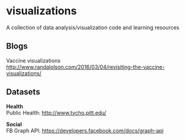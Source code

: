 # visualizations
A collection of data analysis/visualization code and learning resources   

## Blogs   
Vaccine visualizations   
http://www.randalolson.com/2016/03/04/revisiting-the-vaccine-visualizations/   

## Datasets
**Health**   
Public Health: http://www.tycho.pitt.edu/   

**Social**   
FB Graph API: https://developers.facebook.com/docs/graph-api
